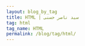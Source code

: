 ```yaml
---
layout: blog_by_tag
title: HTML | سید ناصر حسنی
tag: html
tag_name: HTML
permalink: /blog/tag/html/
---
```

